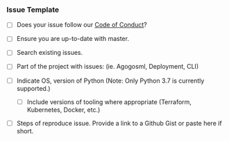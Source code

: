 ### Issue Template

- [ ] Does your issue follow our [Code of Conduct](https://github.com/Microsoft/agogosml/blob/master/CODE_OF_CONDUCT.md)?

- [ ] Ensure you are up-to-date with master.

- [ ] Search existing issues.

- [ ] Part of the project with issues: (ie. Agogosml, Deployment, CLI)

- [ ] Indicate OS, version of Python (Note: Only Python 3.7 is currently supported.)
    - [ ] Include versions of tooling where appropriate (Terraform, Kubernetes, Docker, etc.)

- [ ] Steps of reproduce issue. Provide a link to a Github Gist or paste here if short.

